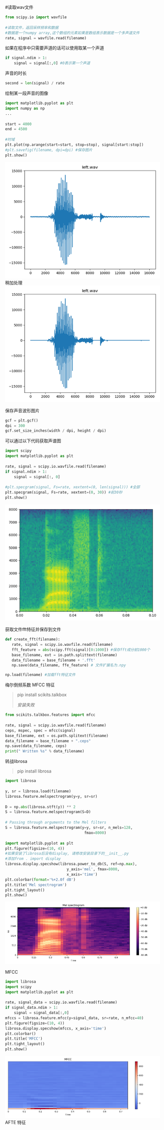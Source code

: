 #读取wav文件

```python
from scipy.io import wavfile

#读取文件，返回采样频率和数据
#数据是一个numpy array,这个数组的元素如果是数组表示数据是一个多声道文件
rate, signal = wavfile.read(filename)
```
如果在程序中只需要声道的话可以使用取某一个声道
```python
if signal.ndim > 1:
    signal = signal[:,0] #0表示第一个声道
```
声音的时长
```python
second = len(signal) / rate
```
绘制某一段声音的图像
```python
import matplotlib.pyplot as plt
import numpy as np
...

start = 4000
end = 4500

#时域
plt.plot(np.arange(start=start, stop=stop), signal[start:stop])
#plt.savefig(filename, dpi=dpi) #保存图片
plt.show()
```
![File](wav_plot.png)
稍加处理
![File](wav_plot_200.png)


保存声音波形图片
```python
gcf = plt.gcf()
dpi = 300
gcf.set_size_inches(width / dpi, height / dpi)
```

可以通过以下代码获取声谱图
```python
import scipy
import matplotlib.pyplot as plt

rate, signal = scipy.io.wavfile.read(filename)
if signal.ndim > 1:
    signal = signal[:, 0]

#plt.specgram(signal, Fs=rate, xextent=(0, len(signal))) #全部
plt.specgram(signal, Fs=rate, xextent=(0, 30)) #前30秒
plt.show()
```
![File](file.png)

获取文件fft特征并保存到文件
```python
def create_fft(filename):
   rate, signal = scipy.io.wavfile.read(filename)
   fft_feature = abs(scipy.fft(signal)[0:1000]) #保存fft成分前1000个
   base_filename, ext = io.path.splittext(filename)
   data_filename = base_filename + '.fft'
   np.save(data_filename, ffe_feature) # 文件扩展名为.npy
```
```python
np.load(filename) #加载fft特征文件
```

梅尔倒频系数 MFCC 特征
>pip install scikits.talkbox
>
>*安装失败*
```python
from scikits.talkbox.features import mfcc

rate, signal = scipy.io.wavfile.read(filename)
ceps, mspec, spec = mfcc(signal)
base_filename, ext = os.path.splitext(filename)
data_filename = base_filename + ".ceps"
np.save(data_filename, ceps)
print(" Written %s" % data_filename)
```
转战librosa
>pip install librosa
```python
import librosa

y, sr = librosa.load(filename)
librosa.feature.melspectrogram(y=y, sr=sr)

D = np.abs(librosa.stft(y)) ** 2
S = librosa.feature.melspectrogram(S=D)

# Passing through arguments to the Mel filters
S = librosa.feature.melspectrogram(y=y, sr=sr, n_mels=128,
                                    fmax=8000)

import matplotlib.pyplot as plt
plt.figure(figsize=(10, 4))
#如果安装了librosa后没有display, 请修改安装目录下的__init__.py
#添加from . import display
librosa.display.specshow(librosa.power_to_db(S, ref=np.max),
                            y_axis='mel', fmax=8000,
                            x_axis='time')
plt.colorbar(format='%+2.0f dB')
plt.title('Mel spectrogram')
plt.tight_layout()
plt.show()
```
![Melspectrogram](melspectrogram.png)

MFCC
```python
import librosa
import scipy
import matplotlib.pyplot as plt

rate, signal_data = scipy.io.wavfile.read(filename)
if signal_data.ndim > 1:
    signal = signal_data[:,0]
mfccs = librosa.feature.mfcc(y=signal_data, sr=rate, n_mfcc=40)
plt.figure(figsize=(10, 4))
librosa.display.specshow(mfccs, x_axis='time')
plt.colorbar()
plt.title('MFCC')
plt.tight_layout()
plt.show()
```
![Mfcc](mfcc.png)
AFTE 特征
